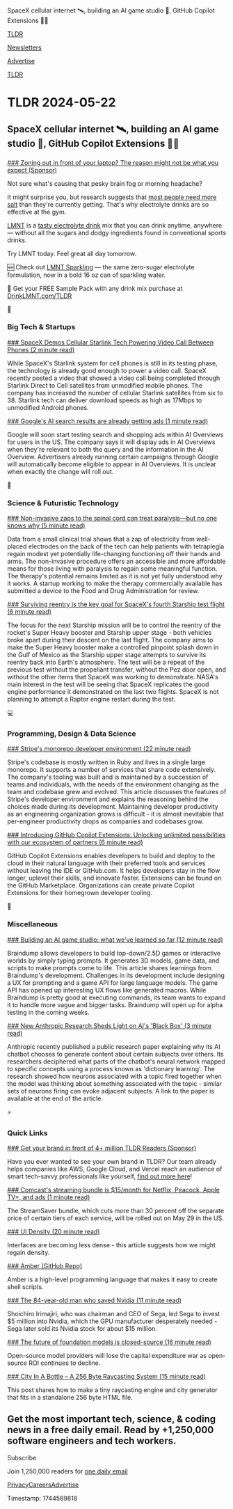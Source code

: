 SpaceX cellular internet 🛰️, building an AI game studio 🤖, GitHub Copilot Extensions 👨‍💻

[TLDR](/)

[Newsletters](/newsletters)

[Advertise](https://advertise.tldr.tech/)

[TLDR](/)

# TLDR 2024-05-22

## SpaceX cellular internet 🛰️, building an AI game studio 🤖, GitHub Copilot Extensions 👨‍💻

### 

[### Zoning out in front of your laptop? The reason might not be what you expect (Sponsor)](https://drinklmnt.com/TLDR)

Not sure what's causing that pesky brain fog or morning headache?

It might surprise you, but research suggests that [most people need more salt](http://drinklmnt.com/TLDR) than they're currently getting. That's why electrolyte drinks are so effective at the gym.

[LMNT](http://drinklmnt.com/TLDR) is a [tasty electrolyte drink](http://drinklmnt.com/TLDR) mix that you can drink anytime, anywhere — without all the sugars and dodgy ingredients found in conventional sports drinks.

Try LMNT today. Feel great all day tomorrow.

🆕 Check out [LMNT Sparkling](https://drinklmnt.com/TLDR) — the same zero-sugar electrolyte formulation, now in a bold 16 oz can of sparkling water.

🎁 Get your FREE Sample Pack with any drink mix purchase at [DrinkLMNT.com/TLDR](http://DrinkLMNT.com/TLDR)

📱

### Big Tech & Startups

[### SpaceX Demos Cellular Starlink Tech Powering Video Call Between Phones (2 minute read)](https://www.pcmag.com/news/spacex-demos-cellular-starlink-tech-powering-video-call-between-phones?utm_source=tldrnewsletter)

While SpaceX's Starlink system for cell phones is still in its testing phase, the technology is already good enough to power a video call. SpaceX recently posted a video that showed a video call being completed through Starlink Direct to Cell satellites from unmodified mobile phones. The company has increased the number of cellular Starlink satellites from six to 38. Starlink tech can deliver download speeds as high as 17Mbps to unmodified Android phones.

[### Google's AI search results are already getting ads (1 minute read)](https://www.theverge.com/2024/5/21/24161724/google-ai-search-results-ads-test?utm_source=tldrnewsletter)

Google will soon start testing search and shopping ads within AI Overviews for users in the US. The company says it will display ads in AI Overviews when they're relevant to both the query and the information in the AI Overview. Advertisers already running certain campaigns through Google will automatically become eligible to appear in AI Overviews. It is unclear when exactly the change will roll out.

🚀

### Science & Futuristic Technology

[### Non-invasive zaps to the spinal cord can treat paralysis—but no one knows why (5 minute read)](https://arstechnica.com/science/2024/05/non-invasive-zaps-to-the-spinal-cord-can-treat-paralysis-but-no-one-knows-why/?utm_source=tldrnewsletter)

Data from a small clinical trial shows that a zap of electricity from well-placed electrodes on the back of the tech can help patients with tetraplegia regain modest yet potentially life-changing functioning off their hands and arms. The non-invasive procedure offers an accessible and more affordable means for those living with paralysis to regain some meaningful function. The therapy's potential remains limited as it is not yet fully understood why it works. A startup working to make the therapy commercially available has submitted a device to the Food and Drug Administration for review.

[### Surviving reentry is the key goal for SpaceX's fourth Starship test flight (6 minute read)](https://arstechnica.com/space/2024/05/surviving-reentry-is-the-key-goal-for-spacexs-fourth-starship-test-flight/?utm_source=tldrnewsletter)

The focus for the next Starship mission will be to control the reentry of the rocket's Super Heavy booster and Starship upper stage - both vehicles broke apart during their descent on the last flight. The company aims to make the Super Heavy booster make a controlled pinpoint splash down in the Gulf of Mexico as the Starship upper stage attempts to survive its reentry back into Earth's atmosphere. The test will be a repeat of the previous test without the propellant transfer, without the Pez door open, and without the other items that SpaceX was working to demonstrate. NASA's main interest in the test will be seeing that SpaceX replicates the good engine performance it demonstrated on the last two flights. SpaceX is not planning to attempt a Raptor engine restart during the test.

💻

### Programming, Design & Data Science

[### Stripe's monorepo developer environment (22 minute read)](https://blog.nelhage.com/post/stripe-dev-environment/?utm_source=tldrnewsletter)

Stripe's codebase is mostly written in Ruby and lives in a single large monorepo. It supports a number of services that share code extensively. The company's tooling was built and is maintained by a succession of teams and individuals, with the needs of the environment changing as the team and codebase grew and evolved. This article discusses the features of Stripe's developer environment and explains the reasoning behind the choices made during its development. Maintaining developer productivity as an engineering organization grows is difficult - it is almost inevitable that per-engineer productivity drops as companies and codebases grow.

[### Introducing GitHub Copilot Extensions: Unlocking unlimited possibilities with our ecosystem of partners (6 minute read)](https://github.blog/2024-05-21-introducing-github-copilot-extensions/?utm_source=tldrnewsletter)

GitHub Copilot Extensions enables developers to build and deploy to the cloud in their natural language with their preferred tools and services without leaving the IDE or GitHub.com. It helps developers stay in the flow longer, uplevel their skills, and innovate faster. Extensions can be found on the GitHub Marketplace. Organizations can create private Copilot Extensions for their homegrown developer tooling.

🎁

### Miscellaneous

[### Building an AI game studio: what we've learned so far (12 minute read)](https://braindump.me/blog-posts/building-an-ai-game-studio?utm_source=tldrnewsletter)

Braindump allows developers to build top-down/2.5D games or interactive worlds by simply typing prompts. It generates 3D models, game data, and scripts to make prompts come to life. This article shares learnings from Braindump's development. Challenges in its development include designing a UX for prompting and a game API for large language models. The game API has opened up interesting UX flows like generated macros. While Braindump is pretty good at executing commands, its team wants to expand it to handle more vague and bigger tasks. Braindump will open up for alpha testing in the coming weeks.

[### New Anthropic Research Sheds Light on AI's 'Black Box' (3 minute read)](https://gizmodo.com/new-anthropic-research-sheds-light-on-ais-black-box-1851491333?utm_source=tldrnewsletter)

Anthropic recently published a public research paper explaining why its AI chatbot chooses to generate content about certain subjects over others. Its researchers deciphered what parts of the chatbot's neural network mapped to specific concepts using a process known as 'dictionary learning'. The research showed how neurons associated with a topic fired together when the model was thinking about something associated with the topic - similar sets of neurons firing can evoke adjacent subjects. A link to the paper is available at the end of the article.

⚡

### Quick Links

[### Get your brand in front of 4+ million TLDR Readers (Sponsor)](https://advertise.tldr.tech/?utm_source=tldr&amp;utm_medium=newsletter&amp;utm_campaign=quick05222024)

Have you ever wanted to see your own brand in TLDR? Our team already helps companies like AWS, Google Cloud, and Vercel reach an audience of smart tech-savvy professionals like yourself, [find out more here](https://advertise.tldr.tech/?utm_source=tldr&utm_medium=newsletter&utm_campaign=quick05222024)!

[### Comcast's streaming bundle is $15/month for Netflix, Peacock, Apple TV+, and ads (1 minute read)](https://arstechnica.com/gadgets/2024/05/comcasts-streamsaver-plan-is-15-month-if-you-like-cable-bundles-and-ads/?utm_source=tldrnewsletter)

The StreamSaver bundle, which cuts more than 30 percent off the separate price of certain tiers of each service, will be rolled out on May 29 in the US.

[### UI Density (20 minute read)](https://matthewstrom.com/writing/ui-density/?utm_source=tldrnewsletter)

Interfaces are becoming less dense - this article suggests how we might regain density.

[### Amber (GitHub Repo)](https://github.com/Ph0enixKM/Amber?utm_source=tldrnewsletter)

Amber is a high-level programming language that makes it easy to create shell scripts.

[### The 84-year-old man who saved Nvidia (11 minute read)](https://wallstreetsights.com/business/the-84-year-old-man-who-saved-nvidia/351/?utm_source=tldrnewsletter)

Shoichiro Irimajiri, who was chairman and CEO of Sega, led Sega to invest $5 million into Nvidia, which the GPU manufacturer desperately needed - Sega later sold its Nvidia stock for about $15 million.

[### The future of foundation models is closed-source (16 minute read)](https://blog.johnluttig.com/p/the-future-of-foundation-models-is?utm_source=tldrnewsletter)

Open-source model providers will lose the capital expenditure war as open-source ROI continues to decline.

[### City In A Bottle – A 256 Byte Raycasting System (15 minute read)](https://frankforce.com/city-in-a-bottle-a-256-byte-raycasting-system/?utm_source=tldrnewsletter)

This post shares how to make a tiny raycasting engine and city generator that fits in a standalone 256 byte HTML file.

## Get the most important tech, science, & coding news in a free daily email. Read by +1,250,000 software engineers and tech workers.

Subscribe

Join 1,250,000 readers for [one daily email](/api/latest/tech)

[Privacy](/privacy)[Careers](https://jobs.ashbyhq.com/tldr.tech)[Advertise](/tech/advertise)

Timestamp: 1744589818